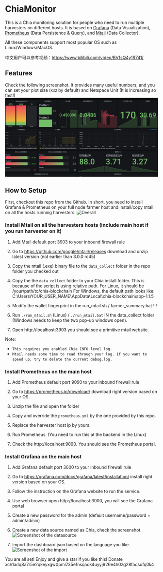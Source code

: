 # ChiaMonitor
This is a Chia monitoring solution for people who need to run multiple harvesters on different hosts.
It is based on [Grafana](https://grafana.com/docs/grafana/latest/installation/) (Data Visualization), [Prometheus](https://prometheus.io/docs/prometheus/latest/installation/) (Data Persistence & Query), and [Mtail](https://github.com/google/mtail/releases) (Data Collector).

All these components support most popular OS such as Linux/Windows/MacOS.

中文用户可以参考视频：https://www.bilibili.com/video/BV1sQ4y1R741/

## Features
Check the following screenshot. It provides many useful numbers, and you can set your plot size (`K32` by default) and Netspace Unit (It is increasing so fast!)
![Screenshot of the dashboard](/screenshot.PNG "Screenshot of the dashboard")

## How to Setup
First, checkout this repo from the Github.
In short, you need to install Grafana & Prometheus on your full node farmer host and install/copy mtail on all the hosts running harvesters.
![Overall](/overall.png "High level architecture")

### Install Mtail on all the harvesters hosts (include main host if you run harvester on it)
1. Add Mtail default port 3903 to your inbound firewall rule

2. Go to https://github.com/google/mtail/releases download and unzip latest version (not earlier than 3.0.0 rc45)

3. Copy the mtail (.exe) binary file to the `data_collect` folder in the repo folder you checked out

4. Copy the the `data_collect` folder to your Chia install folder. This is because of the script is using relative path.
For Linux, it should be /your/path/to/chia-blockchain
For Windows, the default path looks like: C:\Users\YOUR_USER_NAME\AppData\Local\chia-blockchain\app-1.1.5

5. Modify the wallet fingerprint in the run_mtail.sh / farmer_summary.bat !!!

6. Run `./run_mtail.sh` (Linux) / `./run_mtail.bat`  IN the data_collect folder (Windows needs to keep the two pop-up windows open).

7. Open http://localhost:3903 you should see a primitive mtail website.

Note:
* `This requires you enabled Chia INFO level log.`
* `Mtail needs some time to read through your log. If you want to speed up, try to delete the current debug.log.`

### Install Prometheus on the main host
1. Add Prometheus default port 9090 to your inbound firewall rule

2. Go to https://prometheus.io/download/ download right version based on your OS.

3. Unzip the file and open the folder

4. Copy and override the `prometheus.yml` by the one provided by this repo.

5. Replace the harvester host ip by yours.

6. Run Prometheus. (You need to run this at the backend in the Linux)

7. Check the http://localhost:9090. You should see the Prometheus portal.


### Install Grafana on the main host

1. Add Grafana default port 3000 to your inbound firewall rule

2. Go to https://grafana.com/docs/grafana/latest/installation/ install right version based on your OS.

3. Follow the instruction on the Grafana website to run the service.

4. Use web browser open http://localhost:3000, you will see the Grafana portal

5. Create a new password for the admin (default username/password = admin/admin)

6. Create a new data source named as Chia, check the screenshot.
![Screenshot of the datasource](/datasource.PNG "Screenshot of the datasource")

7. Import the dashboard json based on the language you like.
![Screenshot of the import](/import.PNG "Screenshot of the import")


You are all set! Enjoy and give a star if you like this!
Donate xch1adq8a7r5e2qkeyxgw0pml735efnsqaqk4uyyj926e4h0zg28faqsufq0k4
